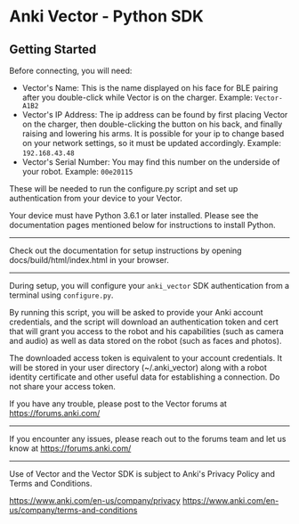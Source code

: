 # Anki Vector - Python SDK

## Getting Started

Before connecting, you will need:

* Vector's Name: This is the name displayed on his face for BLE pairing after you double-click while Vector is on the charger. Example: `Vector-A1B2`
* Vector's IP Address: The ip address can be found by first placing Vector on the charger, then double-clicking the button on his back, and finally raising and lowering his arms. It is possible for your ip to change based on your network settings, so it must be updated accordingly. Example: `192.168.43.48`
* Vector's Serial Number: You may find this number on the underside of your robot. Example: `00e20115`

These will be needed to run the configure.py script and set up authentication from your device to your Vector.

Your device must have Python 3.6.1 or later installed. Please see the documentation pages mentioned below for instructions to install Python.


---

Check out the documentation for setup instructions by opening docs/build/html/index.html in your browser.

---

During setup, you will configure your `anki_vector` SDK authentication from a terminal using `configure.py`.

By running this script, you will be asked to provide your Anki account credentials, and the script will download an authentication token and cert that will grant you access to the robot and his capabilities (such as camera and audio) as well as data stored on the robot (such as faces and photos).

The downloaded access token is equivalent to your account credentials. It will be stored in your user directory (~/.anki_vector) along with a robot identity certificate and other useful data for establishing a connection. Do not share your access token.

If you have any trouble, please post to the Vector forums at https://forums.anki.com/

---

If you encounter any issues, please reach out to the forums team and let us know at https://forums.anki.com/

---

Use of Vector and the Vector SDK is subject to Anki's Privacy Policy and Terms and Conditions.

https://www.anki.com/en-us/company/privacy
https://www.anki.com/en-us/company/terms-and-conditions
